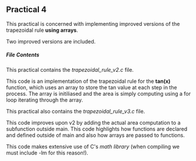 ## Practical 4

This practical is concerned with implementing improved versions of the trapezoidal rule **using arrays**.

Two improved versions are included.

##### File Contents
This practical contains the *trapezoidal_rule_v2.c* file.

This code is an implementation of the trapezoidal rule for the **tan(x)** function, which uses an array to store the tan value at each step in the process. The array is initiliased and the area is simply computing using a for loop iterating through the array.

This practical also contains the *trapezoidal_rule_v3.c* file.

This code improves upon v2 by adding the actual area computation to a subfunction outside main. This code highlights how functions are declared and defined outside of main and also how arrays are passed to functions.

This code makes extensive use of C's *math library* (when compiling we must include -lm for this reason!).

